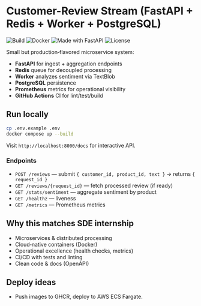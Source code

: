 # Customer-Review Stream (FastAPI + Redis + Worker + PostgreSQL)

![Build](https://img.shields.io/github/actions/workflow/status/sarveshthakre1/customer-review-stream/ci.yml?branch=main)
![Docker](https://img.shields.io/badge/Docker-Ready-blue)
![Made with FastAPI](https://img.shields.io/badge/FastAPI-🏎️-brightgreen)
![License](https://img.shields.io/badge/license-MIT-lightgrey)
 
Small but production‑flavored microservice system:
- **FastAPI** for ingest + aggregation endpoints
- **Redis** queue for decoupled processing
- **Worker** analyzes sentiment via TextBlob
- **PostgreSQL** persistence
- **Prometheus** metrics for operational visibility
- **GitHub Actions** CI for lint/test/build

## Run locally
```bash
cp .env.example .env
docker compose up --build
```
Visit `http://localhost:8000/docs` for interactive API.

### Endpoints
- `POST /reviews` — submit `{ customer_id, product_id, text }` → returns `{ request_id }`
- `GET /reviews/{request_id}` — fetch processed review (if ready)
- `GET /stats/sentiment` — aggregate sentiment by product
- `GET /healthz` — liveness
- `GET /metrics` — Prometheus metrics

## Why this matches SDE internship
- Microservices & distributed processing
- Cloud‑native containers (Docker)
- Operational excellence (health checks, metrics)
- CI/CD with tests and linting
- Clean code & docs (OpenAPI)

## Deploy ideas
- Push images to GHCR, deploy to AWS ECS Fargate.
